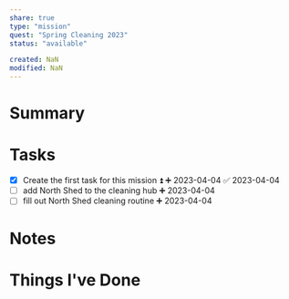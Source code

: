 ```yaml
---
share: true
type: "mission"
quest: "Spring Cleaning 2023"
status: "available"

created: NaN 
modified: NaN
---
```

 
# Summary

# Tasks
- [x] Create the first task for this mission ⏫ ➕ 2023-04-04 ✅ 2023-04-04
- [ ] add North Shed to the cleaning hub ➕ 2023-04-04
- [ ] fill out North Shed cleaning routine ➕ 2023-04-04
# Notes

# Things I've Done